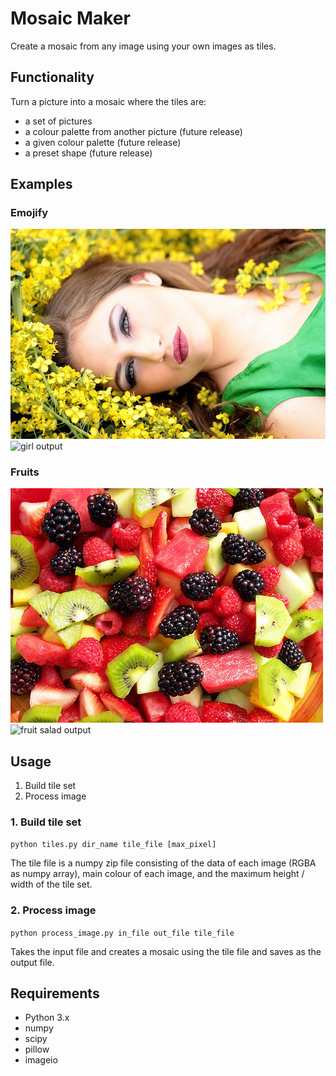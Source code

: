 # Mosaic Maker
Create a mosaic from any image using your own images as tiles.  

## Functionality
Turn a picture into a mosaic where the tiles are:  
- a set of pictures  
- a colour palette from another picture (future release)  
- a given colour palette (future release)  
- a preset shape (future release)  

## Examples
### Emojify
![girl input](examples/girl.jpg?raw=true)
![girl output](examples/girl-emoji.jpg?raw=true)

### Fruits
![fruit salad input](examples/fruit.jpg?raw=true)
![fruit salad output](examples/fruit-fruit.jpg?raw=true)

## Usage
1. Build tile set
2. Process image

### 1. Build tile set
`python tiles.py dir_name tile_file [max_pixel]`  

The tile file is a numpy zip file consisting of the data of each image (RGBA as numpy array), main colour of each image, and the maximum height / width of the tile set.

### 2. Process image
`python process_image.py in_file out_file tile_file`  

Takes the input file and creates a mosaic using the tile file and saves as the output file.

## Requirements
- Python 3.x  
- numpy  
- scipy  
- pillow  
- imageio  
